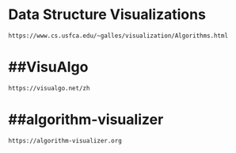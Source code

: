 Data Structure Visualizations
====
`https://www.cs.usfca.edu/~galles/visualization/Algorithms.html`


##VisuAlgo
====
`https://visualgo.net/zh`


##algorithm-visualizer
====
`https://algorithm-visualizer.org`

